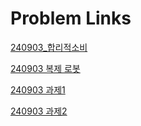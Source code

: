 # Problem Links

[240903_합리적소비](https://k-digital.goorm.io/learn/lecture/51560/1%ED%9A%8C%EC%B0%A8-%ED%81%B4%EB%9D%BC%EC%9A%B0%EB%93%9C-%EB%84%A4%EC%9D%B4%ED%8B%B0%EB%B8%8C-%EC%97%94%EC%A7%80%EB%8B%88%EC%96%B4%EB%A7%81-%EA%B0%9C%EB%B0%9C%EC%9E%90-%EC%96%91%EC%84%B1-%EA%B3%BC%EC%A0%95/lesson/2347687/%ED%95%A9%EB%A6%AC%EC%A0%81-%EC%86%8C%EB%B9%84)

[240903 복제 로봇](https://k-digital.goorm.io/learn/lecture/51560/1%ED%9A%8C%EC%B0%A8-%ED%81%B4%EB%9D%BC%EC%9A%B0%EB%93%9C-%EB%84%A4%EC%9D%B4%ED%8B%B0%EB%B8%8C-%EC%97%94%EC%A7%80%EB%8B%88%EC%96%B4%EB%A7%81-%EA%B0%9C%EB%B0%9C%EC%9E%90-%EC%96%91%EC%84%B1-%EA%B3%BC%EC%A0%95/lesson/2347688/%EB%B3%B5%EC%A0%9C-%EB%A1%9C%EB%B4%87)

[240903 과제1](https://k-digital.goorm.io/learn/lecture/51560/1%ED%9A%8C%EC%B0%A8-%ED%81%B4%EB%9D%BC%EC%9A%B0%EB%93%9C-%EB%84%A4%EC%9D%B4%ED%8B%B0%EB%B8%8C-%EC%97%94%EC%A7%80%EB%8B%88%EC%96%B4%EB%A7%81-%EA%B0%9C%EB%B0%9C%EC%9E%90-%EC%96%91%EC%84%B1-%EA%B3%BC%EC%A0%95/lesson/2348299/%EA%B3%BC%EC%A0%9C-1)

[240903 과제2](https://k-digital.goorm.io/learn/lecture/51560/1%ED%9A%8C%EC%B0%A8-%ED%81%B4%EB%9D%BC%EC%9A%B0%EB%93%9C-%EB%84%A4%EC%9D%B4%ED%8B%B0%EB%B8%8C-%EC%97%94%EC%A7%80%EB%8B%88%EC%96%B4%EB%A7%81-%EA%B0%9C%EB%B0%9C%EC%9E%90-%EC%96%91%EC%84%B1-%EA%B3%BC%EC%A0%95/lesson/2348300/%EA%B3%BC%EC%A0%9C-2)

